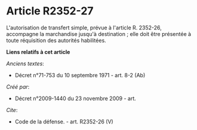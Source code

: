 # Article R2352-27

L'autorisation de transfert simple, prévue à l'article R. 2352-26, accompagne la marchandise jusqu'à destination ; elle doit
être présentée à toute réquisition des autorités habilitées.

**Liens relatifs à cet article**

_Anciens textes_:

  - Décret n°71-753 du 10 septembre 1971 - art. 8-2 (Ab)

_Créé par_:

  - Décret n°2009-1440 du 23 novembre 2009 - art.

_Cite_:

  - Code de la défense. - art. R2352-26 (V)

